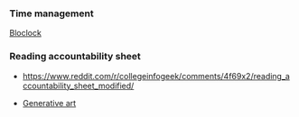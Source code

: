 ### Time management

[Bloclock](http://bloclock.com/)

### Reading accountability sheet
* https://www.reddit.com/r/collegeinfogeek/comments/4f69x2/reading_accountability_sheet_modified/

* [Generative art](http://weavesilk.com/)
